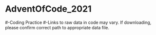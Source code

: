 # AdventOfCode_2021
#-Coding Practice
#-Links to raw data in code may vary.  If downloading, please confirm correct path to appropriate data file.
